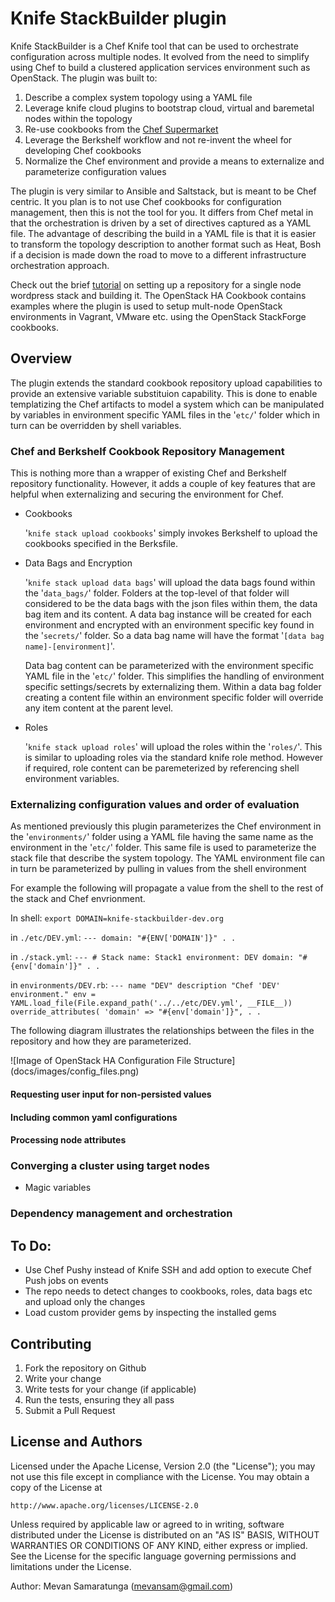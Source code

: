 # Knife StackBuilder plugin

Knife StackBuilder is a Chef Knife tool that can be used to orchestrate configuration across multiple nodes. It
evolved from the need to simplify using Chef to build a clustered application services environment such as OpenStack.
The plugin was built to:

1. Describe a complex system topology using a YAML file
2. Leverage knife cloud plugins to bootstrap cloud, virtual and baremetal nodes within the topology
3. Re-use cookbooks from the [Chef Supermarket](http://supermarket.getchef.com)
4. Leverage the Berkshelf workflow and not re-invent the wheel for developing Chef cookbooks
5. Normalize the Chef environment and provide a means to externalize and parameterize configuration values

The plugin is very similar to Ansible and Saltstack, but is meant to be Chef centric. It you plan is to not use Chef
cookbooks for configuration management, then this is not the tool for you. It differs from Chef metal in that the
orchestration is driven by a set of directives captured as a YAML file. The advantage of describing the build in a
YAML file is that it is easier to transform the topology description to another format such as Heat, Bosh if a decision
is made down the road to move to a different infrastructure orchestration approach.

Check out the brief [tutorial](docs/how-to.md) on setting up a repository for a single node wordpress stack and building
it. The OpenStack HA Cookbook contains examples where the plugin is used to setup mult-node OpenStack environments in
Vagrant, VMware etc. using the OpenStack StackForge cookbooks.

## Overview

The plugin extends the standard cookbook repository upload capabilities to provide an extensive variable substituion
capability. This is done to enable templatizing the Chef artifacts to model a system which can be manipulated by
variables in environment specific YAML files in the '```etc/```' folder which in turn can be overridden by shell
variables.

### Chef and Berkshelf Cookbook Repository Management

This is nothing more than a wrapper of existing Chef and Berkshelf repository functionality. However, it adds a couple
of key features that are helpful when externalizing and securing the environment for Chef.

* Cookbooks

    '```knife stack upload cookbooks```' simply invokes Berkshelf to upload the cookbooks specified in the Berksfile.

* Data Bags and Encryption

    '```knife stack upload data bags```' will upload the data bags found within the '```data_bags/```' folder. Folders
    at the top-level of that folder will considered to be the data bags with the json files within them, the data bag
    item and its content. A data bag instance will be created for each environment and encrypted with an environment
    specific key found in the '```secrets/```' folder. So a data bag name will have the format '```[data bag
    name]-[environment]```'.

    Data bag content can be parameterized with the environment specific YAML file in the '```etc/```' folder. This
    simplifies the handling of environment specific settings/secrets by externalizing them. Within a data bag folder
    creating a content file within an environment specific folder will override any item content at the parent level.

* Roles

    '```knife stack upload roles```' will upload the roles within the '```roles/```'. This is similar to uploading
    roles via the standard knife role method. However if required, role content can be paremeterized by referencing
    shell environment variables.

### Externalizing configuration values and order of evaluation

As mentioned previously this plugin parameterizes the Chef environment in the '```environments/```' folder using a YAML
file having the same name as the environment in the '```etc/```' folder. This same file is used to parameterize the
stack file that describe the system topology. The YAML environment file can in turn be parameterized by pulling in
values from the shell environment

For example the following will propagate a value from the shell to the rest of the stack and Chef envrionment.

In shell:
    ```
    export DOMAIN=knife-stackbuilder-dev.org
    ```

in ```./etc/DEV.yml```:
    ```
    ---
    domain: "#{ENV['DOMAIN']}"
    .
    .
    ```

in ```./stack.yml```:
    ```
    ---
    # Stack
    name: Stack1
    environment: DEV
    domain: "#{env['domain']}"
    .
    .
    ```

in ```environments/DEV.rb```:
    ```
    ---
    name "DEV"
    description "Chef 'DEV' environment."
    env = YAML.load_file(File.expand_path('../../etc/DEV.yml', __FILE__))
    override_attributes(
        'domain' => "#{env['domain']}",
    .
    .
    ```

The following diagram illustrates the relationships between the files in the repository and how they are
parameterized.

![Image of OpenStack HA Configuration File Structure]
(docs/images/config_files.png)

#### Requesting user input for non-persisted values



#### Including common yaml configurations

#### Processing node attributes

### Converging a cluster using target nodes

* Magic variables

### Dependency management and orchestration

## To Do:

* Use Chef Pushy instead of Knife SSH and add option to execute Chef Push jobs on events
* The repo needs to detect changes to cookbooks, roles, data bags etc and upload only the changes
* Load custom provider gems by inspecting the installed gems

## Contributing

1. Fork the repository on Github
2. Write your change
3. Write tests for your change (if applicable)
4. Run the tests, ensuring they all pass
5. Submit a Pull Request

## License and Authors

Licensed under the Apache License, Version 2.0 (the "License");
you may not use this file except in compliance with the License.
You may obtain a copy of the License at

    http://www.apache.org/licenses/LICENSE-2.0

Unless required by applicable law or agreed to in writing, software
distributed under the License is distributed on an "AS IS" BASIS,
WITHOUT WARRANTIES OR CONDITIONS OF ANY KIND, either express or implied.
See the License for the specific language governing permissions and
limitations under the License.

Author: Mevan Samaratunga (mevansam@gmail.com)
